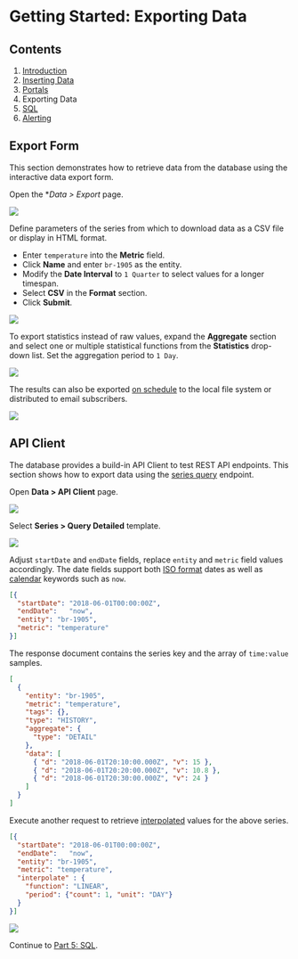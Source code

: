 # Getting Started: Exporting Data

## Contents

1. [Introduction](./getting-started.md)
1. [Inserting Data](./getting-started-insert.md)
1. [Portals](./getting-started-portal.md)
1. Exporting Data
1. [SQL](./getting-started-sql.md)
1. [Alerting](./getting-started-alert.md)

## Export Form

This section demonstrates how to retrieve data from the database using the interactive data export form.

Open the **Data > Export* page.

![](./resources/data-export.png)

Define parameters of the series from which to download data as a CSV file or display in HTML format.

* Enter `temperature` into the **Metric** field.
* Click **Name** and enter `br-1905` as the entity.
* Modify the **Date Interval** to `1 Quarter` to select values for a longer timespan.
* Select **CSV** in the **Format** section.
* Click **Submit**.

![](./resources/data_export.png)

To export statistics instead of raw values, expand the **Aggregate** section and select one or multiple statistical functions from the **Statistics** drop-down list. Set the aggregation period to `1 Day`.

![](./resources/data-export-aggregate.png)

The results can also be exported [on schedule](../reporting/scheduled-exporting.md) to the local file system or distributed to email subscribers.

![](./resources/data-export-scheduled.png)

## API Client

The database provides a build-in API Client to test REST API endpoints. This section shows how to export data using the [series query](../api/data/series/query.md) endpoint.

Open **Data > API Client** page.

![](./resources/getting-started-3_2.png)

Select **Series > Query Detailed** template.

![](./resources/getting-started-3_3.png)

Adjust `startDate` and `endDate` fields, replace `entity` and `metric` field values accordingly. The date fields support both [ISO format](../shared/date-format.md) dates as well as [calendar](../shared/calendar.md) keywords such as `now`.

```json
[{
  "startDate": "2018-06-01T00:00:00Z",
  "endDate":   "now",
  "entity": "br-1905",
  "metric": "temperature"
}]
```

The response document contains the series key and the array of `time:value` samples.

```json
[
  {
    "entity": "br-1905",
    "metric": "temperature",
    "tags": {},
    "type": "HISTORY",
    "aggregate": {
      "type": "DETAIL"
    },
    "data": [
      { "d": "2018-06-01T20:10:00.000Z", "v": 15 },
      { "d": "2018-06-01T20:20:00.000Z", "v": 10.8 },
      { "d": "2018-06-01T20:30:00.000Z", "v": 24 }
    ]
  }
]
```

Execute another request to retrieve [interpolated](../api/data/series/interpolate.md) values for the above series.

```json
[{
  "startDate": "2018-06-01T00:00:00Z",
  "endDate":   "now",
  "entity": "br-1905",
  "metric": "temperature",
  "interpolate" : {
    "function": "LINEAR",
    "period": {"count": 1, "unit": "DAY"}
  }
}]
```

![](./resources/api-client-interpolate.png)

Continue to [Part 5: SQL](getting-started-sql.md).
